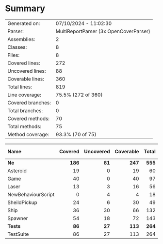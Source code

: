 ﻿# Summary
|||
|:---|:---|
| Generated on: | 07/10/2024 - 11:02:30 |
| Parser: | MultiReportParser (3x OpenCoverParser) |
| Assemblies: | 2 |
| Classes: | 8 |
| Files: | 8 |
| Covered lines: | 272 |
| Uncovered lines: | 88 |
| Coverable lines: | 360 |
| Total lines: | 819 |
| Line coverage: | 75.5% (272 of 360) |
| Covered branches: | 0 |
| Total branches: | 0 |
| Covered methods: | 70 |
| Total methods: | 75 |
| Method coverage: | 93.3% (70 of 75) |

|**Name**|**Covered**|**Uncovered**|**Coverable**|**Total**|**Line coverage**|**Covered**|**Total**|**Branch coverage**|**Covered**|**Total**|**Method coverage**|
|:---|---:|---:|---:|---:|---:|---:|---:|---:|---:|---:|---:|
|**Ne**|**186**|**61**|**247**|**555**|**75.3%**|**0**|**0**|****|**46**|**51**|**90.1%**|
|Asteroid|19|0|19|60|100%|0|0||4|4|100%|
|Game|40|0|40|97|100%|0|0||7|7|100%|
|Laser|13|3|16|56|81.2%|0|0||2|2|100%|
|NewBehaviourScript|0|4|4|18|0%|0|0||0|2|0%|
|SheildPickup|24|6|30|49|80%|0|0||9|9|100%|
|Ship|36|30|66|132|54.5%|0|0||7|10|70%|
|Spawner|54|18|72|143|75%|0|0||17|17|100%|
|**Tests**|**86**|**27**|**113**|**264**|**76.1%**|**0**|**0**|****|**24**|**24**|**100%**|
|TestSuite|86|27|113|264|76.1%|0|0||24|24|100%|

